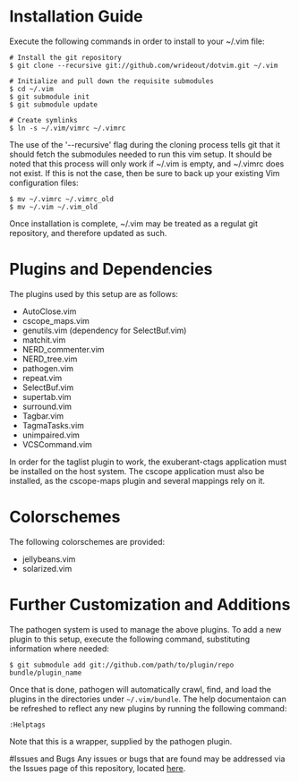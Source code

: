 # Installation Guide
Execute the following commands in order to install to your ~/.vim file:

    # Install the git repository
    $ git clone --recursive git://github.com/wrideout/dotvim.git ~/.vim
    
    # Initialize and pull down the requisite submodules
    $ cd ~/.vim
    $ git submodule init
    $ git submodule update

    # Create symlinks
    $ ln -s ~/.vim/vimrc ~/.vimrc

The use of the '--recursive' flag during the cloning process tells git that it
should fetch the submodules needed to run this vim setup.  It should be noted 
that this process will only work if ~/.vim is empty, and ~/.vimrc does not 
exist.  If this is not the case, then be sure to back up your existing Vim 
configuration files:

    $ mv ~/.vimrc ~/.vimrc_old
    $ mv ~/.vim ~/.vim_old

Once installation is complete, ~/.vim may be treated as a regulat git
repository, and therefore updated as such.

# Plugins and Dependencies
The plugins used by this setup are as follows:
    
* AutoClose.vim
* cscope\_maps.vim
* genutils.vim (dependency for SelectBuf.vim)
* matchit.vim
* NERD\_commenter.vim
* NERD\_tree.vim
* pathogen.vim
* repeat.vim
* SelectBuf.vim
* supertab.vim
* surround.vim
* Tagbar.vim
* TagmaTasks.vim
* unimpaired.vim
* VCSCommand.vim

In order for the taglist plugin to work, the exuberant-ctags application must be
installed on the host system.  The cscope application must also be installed, as
the cscope-maps plugin and several mappings rely on it.

# Colorschemes
The following colorschemes are provided:

* jellybeans.vim
* solarized.vim

# Further Customization and Additions
The pathogen system is used to manage the above plugins.  To add a new plugin to
this setup, execute the following command, substituting information where
needed:

    $ git submodule add git://github.com/path/to/plugin/repo bundle/plugin_name

Once that is done, pathogen will automatically crawl, find, and load the plugins
in the directories under `~/.vim/bundle`.  The help documentaion can be
refreshed to reflect any new plugins by running the following command:

    :Helptags

Note that this is a wrapper, supplied by the pathogen plugin.

#Issues and Bugs
Any issues or bugs that are found may be addressed via the Issues page of this
repository, located [here](https://github.com/wrideout/dotvim/issues).

